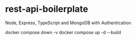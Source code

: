 # rest-api-boilerplate

Node, Express, TypeScript and MongoDB with Authentication


docker compose down -v
docker compose up -d --build
